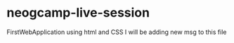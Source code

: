 # neogcamp-live-session
FirstWebApplication using html and CSS
I will be adding new msg to this file
